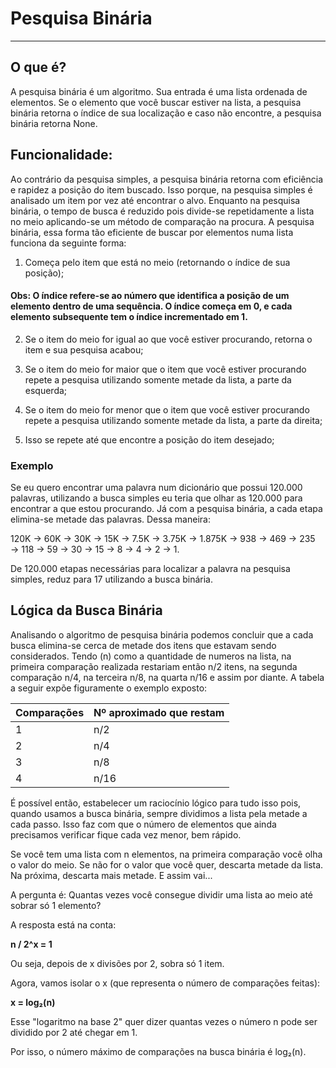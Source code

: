 # Pesquisa Binária
---

## O que é?
A pesquisa binária é um algoritmo. Sua entrada é uma lista ordenada de elementos. Se o elemento que você buscar estiver na lista, a pesquisa binária retorna o índice de sua localização e caso não encontre, a pesquisa binária retorna None.

## Funcionalidade:
Ao contrário da pesquisa simples, a pesquisa binária retorna com eficiência e rapidez a posição do item buscado. Isso porque, na pesquisa simples é analisado um item por vez até encontrar o alvo. Enquanto na pesquisa binária, o tempo de busca é reduzido pois divide-se repetidamente a lista no meio aplicando-se um método de comparação na procura. A pesquisa binária, essa forma tão eficiente de buscar por elementos numa lista funciona da seguinte forma:

1. Começa pelo item que está no meio (retornando o índice de sua posição);
#### Obs: O índice refere-se ao número que identifica a posição de um elemento dentro de uma sequência. O índice começa em 0, e cada elemento subsequente tem o índice incrementado em 1.

2.  Se o item do meio for igual ao que você estiver procurando, retorna o item e sua pesquisa acabou;

3. Se o item do meio for maior que o item que você estiver procurando repete a pesquisa utilizando somente metade da lista, a parte da esquerda;

4. Se o item do meio for menor que o item que você estiver procurando repete a pesquisa utilizando somente metade da lista, a parte da direita;

5. Isso se repete até que encontre a posição do item desejado;

### Exemplo 
Se eu quero encontrar uma palavra num dicionário que possui 120.000 palavras, utilizando a busca simples eu teria que olhar as 120.000 para encontrar a que estou procurando. Já com a pesquisa binária, a cada etapa elimina-se metade das palavras. Dessa maneira:

120K → 60K → 30K → 15K → 7.5K → 3.75K → 1.875K → 938 → 469 → 235 → 118 → 59 → 30 → 15 → 8 → 4 → 2 → 1.

De 120.000 etapas necessárias para localizar a palavra na pesquisa simples, reduz para 17 utilizando a busca binária.

## Lógica da Busca Binária
Analisando o algoritmo de pesquisa binária podemos concluir que a cada busca elimina-se cerca de metade dos itens que estavam sendo considerados. Tendo (n) como a quantidade de numeros na lista, na primeira comparação realizada restariam então n/2 itens, na segunda comparação n/4, na terceira n/8, na quarta n/16 e assim por diante. A tabela a seguir expõe figuramente o exemplo exposto:

Comparações| Nº aproximado que restam
---|---
1| n/2
2| n/4
3| n/8
4| n/16

É possível então, estabelecer um raciocínio lógico para tudo isso pois, quando usamos a busca binária, sempre dividimos a lista pela metade a cada passo. Isso faz com que o número de elementos que ainda precisamos verificar fique cada vez menor, bem rápido.

Se você tem uma lista com n elementos, na primeira comparação você olha o valor do meio.
Se não for o valor que você quer, descarta metade da lista.
Na próxima, descarta mais metade. E assim vai...

A pergunta é:
Quantas vezes você consegue dividir uma lista ao meio até sobrar só 1 elemento?

A resposta está na conta:

**n / 2^x = 1**

Ou seja, depois de x divisões por 2, sobra só 1 item.

Agora, vamos isolar o x (que representa o número de comparações feitas):

**x = log₂(n)**

Esse "logaritmo na base 2" quer dizer quantas vezes o número n pode ser dividido por 2 até chegar em 1.

Por isso, o número máximo de comparações na busca binária é log₂(n).